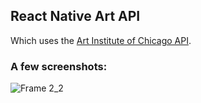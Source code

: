 ## React Native Art API 
Which uses the [Art Institute of Chicago API](https://api.artic.edu/).

### A few screenshots:
![Frame 2_2](https://github.com/denzariu/tomoartou/assets/40743579/1d948841-7beb-4b39-8ce2-453ef9e31031)
